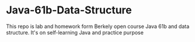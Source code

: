 # Java-61b-Data-Structure

This repo is lab and homework form Berkely open course Java 61b and data structure. It's on self-learning Java and practice purpose
